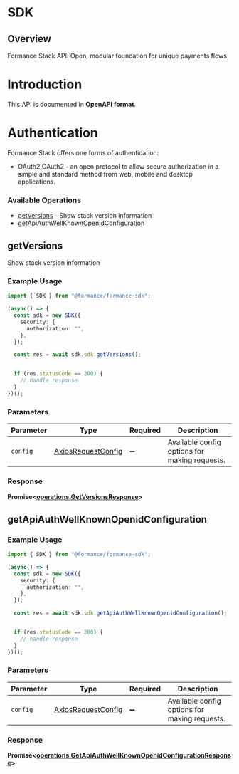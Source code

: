# SDK


## Overview

Formance Stack API: Open, modular foundation for unique payments flows

# Introduction
This API is documented in **OpenAPI format**.

# Authentication
Formance Stack offers one forms of authentication:
  - OAuth2
OAuth2 - an open protocol to allow secure authorization in a simple
and standard method from web, mobile and desktop applications.
<SecurityDefinitions />


### Available Operations

* [getVersions](#getversions) - Show stack version information
* [getApiAuthWellKnownOpenidConfiguration](#getapiauthwellknownopenidconfiguration)

## getVersions

Show stack version information

### Example Usage

```typescript
import { SDK } from "@formance/formance-sdk";

(async() => {
  const sdk = new SDK({
    security: {
      authorization: "",
    },
  });

  const res = await sdk.sdk.getVersions();


  if (res.statusCode == 200) {
    // handle response
  }
})();
```

### Parameters

| Parameter                                                    | Type                                                         | Required                                                     | Description                                                  |
| ------------------------------------------------------------ | ------------------------------------------------------------ | ------------------------------------------------------------ | ------------------------------------------------------------ |
| `config`                                                     | [AxiosRequestConfig](https://axios-http.com/docs/req_config) | :heavy_minus_sign:                                           | Available config options for making requests.                |


### Response

**Promise<[operations.GetVersionsResponse](../../models/operations/getversionsresponse.md)>**


## getApiAuthWellKnownOpenidConfiguration

### Example Usage

```typescript
import { SDK } from "@formance/formance-sdk";

(async() => {
  const sdk = new SDK({
    security: {
      authorization: "",
    },
  });

  const res = await sdk.sdk.getApiAuthWellKnownOpenidConfiguration();


  if (res.statusCode == 200) {
    // handle response
  }
})();
```

### Parameters

| Parameter                                                    | Type                                                         | Required                                                     | Description                                                  |
| ------------------------------------------------------------ | ------------------------------------------------------------ | ------------------------------------------------------------ | ------------------------------------------------------------ |
| `config`                                                     | [AxiosRequestConfig](https://axios-http.com/docs/req_config) | :heavy_minus_sign:                                           | Available config options for making requests.                |


### Response

**Promise<[operations.GetApiAuthWellKnownOpenidConfigurationResponse](../../models/operations/getapiauthwellknownopenidconfigurationresponse.md)>**


